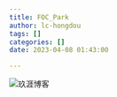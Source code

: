 ```yaml
---
title: FOC_Park
author: lc-hongdou
tags: []
categories: []
date: 2023-04-08 01:43:00

---
```


![玖涯博客](/2023/04/08/FOC-Par/pasted-0.png)